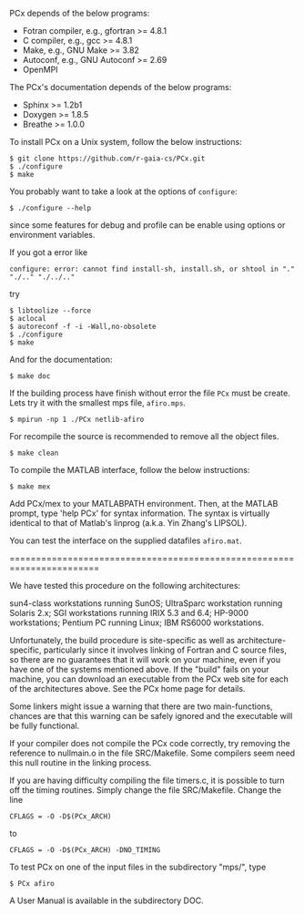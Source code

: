 PCx depends of the below programs:

* Fotran compiler, e.g., gfortran >= 4.8.1
* C compiler, e.g., gcc >= 4.8.1
* Make, e.g., GNU Make >= 3.82
* Autoconf, e.g., GNU Autoconf >= 2.69
* OpenMPI

The PCx's documentation depends of the below programs:

* Sphinx >= 1.2b1
* Doxygen >= 1.8.5
* Breathe >= 1.0.0

To install PCx on a Unix system, follow the below instructions:

    $ git clone https://github.com/r-gaia-cs/PCx.git
    $ ./configure
    $ make

You probably want to take a look at the options of `configure`:

    $ ./configure --help

since some features for debug and profile can be enable using options or
environment variables.

If you got a error like

    configure: error: cannot find install-sh, install.sh, or shtool in "." "./.." "./../.."

try

    $ libtoolize --force
    $ aclocal
    $ autoreconf -f -i -Wall,no-obsolete
    $ ./configure
    $ make

And for the documentation:

    $ make doc

If the building process have finish without error the file `PCx` must be
create. Lets try it with the smallest mps file, `afiro.mps`.

    $ mpirun -np 1 ./PCx netlib-afiro

For recompile the source is recommended to remove all the object files.

    $ make clean

To compile the MATLAB interface, follow the below instructions:

    $ make mex

Add PCx/mex to your MATLABPATH environment. Then, at the MATLAB prompt,
type 'help PCx' for syntax information. The syntax is virtually
identical to that of Matlab's linprog (a.k.a. Yin Zhang's LIPSOL).

You can test the interface on the supplied datafiles `afiro.mat`.

=======================================================================

We have tested this procedure on the following architectures:

sun4-class workstations running SunOS;
UltraSparc workstation running Solaris 2.x;
SGI workstations running IRIX 5.3 and 6.4;
HP-9000 workstations;
Pentium PC running Linux;
IBM RS6000 workstations.

Unfortunately, the build procedure is site-specific as well as
architecture-specific, particularly since it involves linking of
Fortran and C source files, so there are no guarantees that it will
work on your machine, even if you have one of the systems mentioned
above. If the "build" fails on your machine, you can download an
executable from the PCx web site for each of the architectures above.
See the PCx home page for details.

Some linkers might issue a warning that there are two main-functions,
chances are that this warning can be safely ignored and the executable
will be fully functional.

If your compiler does not compile the PCx code correctly, try removing
the reference to nullmain.o in the file SRC/Makefile.  Some compilers
seem need this null routine in the linking process.

If you are having difficulty compiling the file timers.c, it is
possible to turn off the timing routines.  Simply change the file
SRC/Makefile.  Change the line

    CFLAGS = -O -D$(PCx_ARCH)

to

    CFLAGS = -O -D$(PCx_ARCH) -DNO_TIMING

To test PCx on one of the input files in the subdirectory "mps/", type

    $ PCx afiro

A User Manual is available in the subdirectory DOC.
